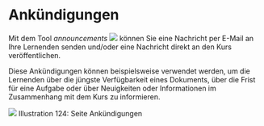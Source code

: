 # Ankündigungen

Mit dem Tool _announcements_ ![](../../.gitbook/assets/graphics226%20%283%29.png) können Sie eine Nachricht per E-Mail an Ihre Lernenden senden und/oder eine Nachricht direkt an den Kurs veröffentlichen.

Diese Ankündigungen können beispielsweise verwendet werden, um die Lernenden über die jüngste Verfügbarkeit eines Dokuments, über die Frist für eine Aufgabe oder über Neuigkeiten oder Informationen im Zusammenhang mit dem Kurs zu informieren.

![](../../.gitbook/assets/images163%20%284%29.png)
Illustration 124: Seite Ankündigungen